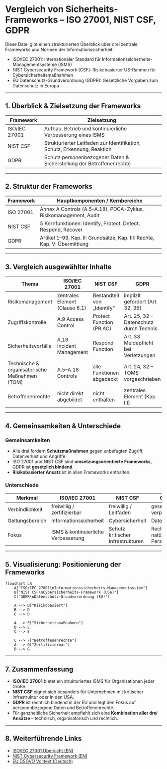 # Vergleich von Sicherheits-Frameworks – ISO 27001, NIST CSF, GDPR

Diese Datei gibt einen strukturierten Überblick über drei zentrale Frameworks und Normen der Informationssicherheit:

- ISO/IEC 27001: Internationaler Standard für Informationssicherheits-Managementsysteme (ISMS)
- NIST Cybersecurity Framework (CSF): Risikobasierter US-Rahmen für Cybersicherheitsmaßnahmen
- EU Datenschutz-Grundverordnung (GDPR): Gesetzliche Vorgaben zum Datenschutz in Europa

---

## 1. Überblick & Zielsetzung der Frameworks

| Framework      | Zielsetzung                                                                 |
|----------------|------------------------------------------------------------------------------|
| ISO/IEC 27001  | Aufbau, Betrieb und kontinuierliche Verbesserung eines ISMS                 |
| NIST CSF       | Strukturierter Leitfaden zur Identifikation, Schutz, Erkennung, Reaktion   |
| GDPR           | Schutz personenbezogener Daten & Sicherstellung der Betroffenenrechte       |

---

## 2. Struktur der Frameworks

| Framework      | Hauptkomponenten / Kernbereiche                                         |
|----------------|-------------------------------------------------------------------------|
| ISO 27001      | Annex A Controls (A.5–A.18), PDCA-Zyklus, Risikomanagement, Audit       |
| NIST CSF       | 5 Kernfunktionen: Identify, Protect, Detect, Respond, Recover           |
| GDPR           | Artikel 1–99, Kap. II: Grundsätze, Kap. III: Rechte, Kap. V: Übermittlung |

---

## 3. Vergleich ausgewählter Inhalte

| Thema                          | ISO/IEC 27001                      | NIST CSF                           | GDPR                                 |
|--------------------------------|------------------------------------|------------------------------------|---------------------------------------|
| Risikomanagement               | zentrales Element (Clause 6.1)     | Bestandteil von „Identify“         | implizit gefordert (Art. 32, 35)     |
| Zugriffskontrolle              | A.9 Access Control                 | Protect Function (PR.AC)           | Art. 25, 32 – Datenschutz durch Technik |
| Sicherheitsvorfälle            | A.16 Incident Management           | Respond Function                   | Art. 33 Meldepflicht bei Verletzungen |
| Technische & organisatorische Maßnahmen (TOM) | A.5–A.18 Controls           | alle Funktionen abgedeckt          | Art. 24, 32 – TOMS vorgeschrieben     |
| Betroffenenrechte              | nicht direkt abgebildet            | nicht enthalten                    | zentrales Element (Kap. III)          |

---

## 4. Gemeinsamkeiten & Unterschiede

### Gemeinsamkeiten

- Alle drei fordern **Schutzmaßnahmen** gegen unbefugten Zugriff, Datenverlust und Angriffe.
- ISO 27001 und NIST CSF sind **umsetzungsorientierte Frameworks**, GDPR ist **gesetzlich bindend**.
- **Risikobasierter Ansatz** ist in allen Frameworks enthalten.

### Unterschiede

| Merkmal              | ISO/IEC 27001            | NIST CSF                  | GDPR                        |
|----------------------|--------------------------|---------------------------|-----------------------------|
| Verbindlichkeit      | freiwillig / zertifizierbar | freiwillig / Leitfaden     | gesetzlich verpflichtend    |
| Geltungsbereich      | Informationssicherheit     | Cybersicherheit             | Datenschutz                  |
| Fokus                | ISMS & kontinuierliche Verbesserung | Schutz kritischer Infrastrukturen | Rechte natürlicher Personen |

---

## 5. Visualisierung: Positionierung der Frameworks

```mermaid
flowchart LR
    A["ISO/IEC 27001\nInformationssicherheits-Managementsystem"] 
    B["NIST CSF\nCybersicherheits-Framework (USA)"]
    C["GDPR\nDatenschutz-Grundverordnung (EU)"]

    A --> D["Risikobasiert"]
    B --> D
    C --> D

    A --> E["Sicherheitsmaßnahmen"]
    B --> E
    C --> E

    C --> F["Betroffenenrechte"]
    A --> G["Zertifizierbar"]
    B --> G
```

---

## 7. Zusammenfassung

- **ISO/IEC 27001** bietet ein strukturiertes ISMS für Organisationen jeder Größe.
- **NIST CSF** eignet sich besonders für Unternehmen mit kritischer Infrastruktur oder in den USA.
- **GDPR** ist rechtlich bindend in der EU und legt den Fokus auf personenbezogene Daten und Betroffenenrechte.
- Für ganzheitliche Sicherheit empfiehlt sich eine **Kombination aller drei Ansätze** – technisch, organisatorisch und rechtlich.

---

## 8. Weiterführende Links

- [ISO/IEC 27001 Übersicht (EN)](https://www.iso.org/isoiec-27001-information-security.html)
- [NIST Cybersecurity Framework (EN)](https://www.nist.gov/cyberframework)
- [EU DSGVO Volltext (Deutsch)](https://eur-lex.europa.eu/eli/reg/2016/679/oj)
